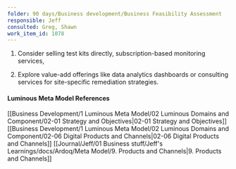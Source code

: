```yaml
---
folder: 90 days/Business development/Business Feasibility Assessment
responsible: Jeff
consulted: Greg, Shawn
work_item_id: 1078
---
```

1. Consider selling test kits directly, subscription-based monitoring services, 
 
2. Explore value-add offerings like data analytics dashboards or consulting services for site-specific remediation strategies.


#### Luminous Meta Model References

[[Business Development/1 Luminous Meta Model/02 Luminous Domains and Component/02-01 Strategy and Objectives|02-01 Strategy and Objectives]]
[[Business Development/1 Luminous Meta Model/02 Luminous Domains and Component/02-06 Digital Products and Channels|02-06 Digital Products and Channels]]
[[Journal/Jeff/01 Business stuff/Jeff's Learnings/docs/Ardoq/Meta Model/9. Products and Channels|9. Products and Channels]]


